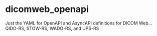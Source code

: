 # dicomweb_openapi
Just the YAML for OpenAPI and AsyncAPI definitions for DICOM Web... QIDO-RS, STOW-RS, WADO-RS, and UPS-RS
